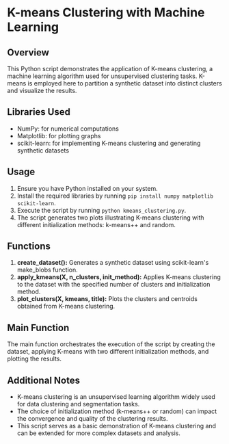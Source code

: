 # K-means Clustering with Machine Learning

## Overview
This Python script demonstrates the application of K-means clustering, a machine learning algorithm used for unsupervised clustering tasks. K-means is employed here to partition a synthetic dataset into distinct clusters and visualize the results.

## Libraries Used
- NumPy: for numerical computations
- Matplotlib: for plotting graphs
- scikit-learn: for implementing K-means clustering and generating synthetic datasets

## Usage
1. Ensure you have Python installed on your system.
2. Install the required libraries by running `pip install numpy matplotlib scikit-learn`.
3. Execute the script by running `python kmeans_clustering.py`.
4. The script generates two plots illustrating K-means clustering with different initialization methods: k-means++ and random.

## Functions
1. **create_dataset():** Generates a synthetic dataset using scikit-learn's make_blobs function.
2. **apply_kmeans(X, n_clusters, init_method):** Applies K-means clustering to the dataset with the specified number of clusters and initialization method.
3. **plot_clusters(X, kmeans, title):** Plots the clusters and centroids obtained from K-means clustering.

## Main Function
The main function orchestrates the execution of the script by creating the dataset, applying K-means with two different initialization methods, and plotting the results.

## Additional Notes
- K-means clustering is an unsupervised learning algorithm widely used for data clustering and segmentation tasks.
- The choice of initialization method (k-means++ or random) can impact the convergence and quality of the clustering results.
- This script serves as a basic demonstration of K-means clustering and can be extended for more complex datasets and analysis.

